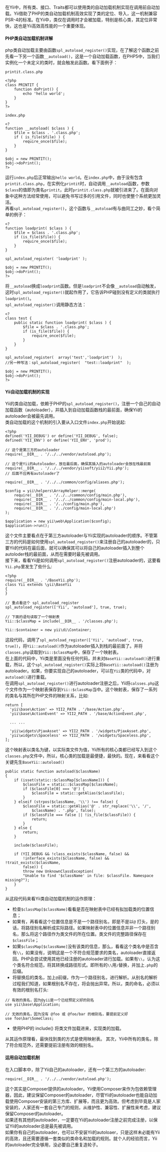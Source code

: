 在Yii中，所有类、接口、Traits都可以使用类的自动加载机制实现在调用前自动加载。Yii借助了PHP的类自动加载机制高效实现了类的定位、导入，这一机制兼容PSR-4的标准。在Yii中，类仅在调用时才会被加载，特别是核心类，其定位非常快，这也是Yii高效高性能的一个重要体现。
#### PHP类自动加载机制详解
php类自动加载主要由函数`spl_autoload_register()`实现，在了解这个函数之前先看一下另一个函数`__autoload()`，这是一个自动加载函数，在PHP5中，当我们实例化一个未定义的类时，就会触发此函数。看下面例子：
```
printit.class.php 
 
<?php 
class PRINTIT { 
    function doPrint() {
        echo 'hello world';
    }
}
?> 
 
index.php 
 
<?
function __autoload( $class ) {
    $file = $class . '.class.php';  
    if ( is_file($file) ) {  
        require_once($file);  
    }
} 
 
$obj = new PRINTIT();
$obj->doPrint();
?>
```
运行`index.php`后正常输出`hello world`。在`index.php`中，由于没有包含`printit.class.php`，在实例化`printit`时，自动调用`__autoload`函数，参数`$class`的值即为类名`printit`，此时`printit.class.php`就被引进来了。在面向对象中这种方法经常使用，可以避免书写过多的引用文件，同时也使整个系统更加灵活。  
再看`spl_autoload_register()`，这个函数与`__autoload`有与曲同工之妙，看个简单的例子：
```
<?
function loadprint( $class ) {
    $file = $class . '.class.php';  
    if (is_file($file)) {  
        require_once($file);  
    } 
} 
 
spl_autoload_register( 'loadprint' ); 
 
$obj = new PRINTIT();
$obj->doPrint();
?>
```
将`__autoload`换成`loadprint`函数。但是`loadprint`不会像`__autoload`自动触发，这时`spl_autoload_register()`就起作用了，它告诉PHP碰到没有定义的类就执行`loadprint()`。  
`spl_autoload_register()`调用静态方法： 
```
<? 
class test {
    public static function loadprint( $class ) {
        $file = $class . '.class.php';  
        if (is_file($file)) {  
            require_once($file);  
        } 
    }
} 
 
spl_autoload_register(  array('test','loadprint')  );
//另一种写法：spl_autoload_register(  "test::loadprint"  ); 
 
$obj = new PRINTIT();
$obj->doPrint();
?>
```
#### Yii自动加载机制的实现
Yii的类自动加载，依赖于PHP的`spl_autoload_register()`，注册一个自己的自动加载函数（autoloader），并插入到自动加载函数栈的最前面，确保Yii的autoloader会被最先调用。  
类自动加载的这个机制的引入要从入口文件`index.php`开始说起:
```
<?php
defined('YII_DEBUG') or define('YII_DEBUG', false);
defined('YII_ENV') or define('YII_ENV', 'prod');

// 这个是第三方的autoloader
require(__DIR__ . '/../../vendor/autoload.php');

// 这个是Yii的Autoloader，放在最后面，确保其插入的autoloader会放在栈最前面
require(__DIR__ . '/../../vendor/yiisoft/yii2/Yii.php');
// 后面不应再有autoloader了

require(__DIR__ . '/../../common/config/aliases.php');

$config = yii\helpers\ArrayHelper::merge(
    require(__DIR__ . '/../../common/config/main.php'),
    require(__DIR__ . '/../../common/config/main-local.php'),
    require(__DIR__ . '/../config/main.php'),
    require(__DIR__ . '/../config/main-local.php')
);

$application = new yii\web\Application($config);
$application->run();
```
这个文件主要看点在于第三方autoloader与Yii实现的autoloader的顺序。不管第三方的代码是如何使用`spl_autoload_register()`来注册自己的autoloader的，只要Yii的代码在最后面，就可以确保其可以将自己的autoloader插入到整个autoloder栈的最前面，从而在需要时最先被调用。  
接下来，看看Yii是如何调用`spl_autoload_register()`注册autoloader的，这要看`Yii.php`里发生了些什么:
```
<?php
require(__DIR__ . '/BaseYii.php');
class Yii extends \yii\BaseYii
{
}

// 重点看这个 spl_autoload_register
spl_autoload_register(['Yii', 'autoload'], true, true);

// 下面的语句读取了一个映射表
Yii::$classMap = include(__DIR__ . '/classes.php');

Yii::$container = new yii\di\Container;
```
这段代码，调用了`spl_autoload_register(['Yii', 'autoload', true, true])`，将`Yii::autoload()`作为autoloader插入到栈的最前面了。并将`classes.php`读取到`Yii::$classMap`中，保存了一个映射表。  
在上面的代码中，Yii类是里面没有任何代码，并未对`BaseYii::autoload()`进行重载，所以，这个`spl_autoload_register()`实际上将`BaseYii::autoload()`注册为autoloader。如果，你要实现自己的autoloader，可以在`Yii`类的代码中，对`autoload()`进行重载。  
在调用`spl_autoload_register()`进行autoloader注册之后，Yii将`calsses.php`这个文件作为一个映射表保存到`Yii::$classMap`当中。这个映射表，保存了一系列的类名与其所在PHP文件的映射关系，比如:
```
return [
  'yii\base\Action' => YII2_PATH . '/base/Action.php',
  'yii\base\ActionEvent' => YII2_PATH . '/base/ActionEvent.php',

  ... ...

  'yii\widgets\PjaxAsset' => YII2_PATH . '/widgets/PjaxAsset.php',
  'yii\widgets\Spaceless' => YII2_PATH . '/widgets/Spaceless.php',
];
```
这个映射表以类名为键，以实际类文件为值，Yii所有的核心类都已经写入到这个`classes.php`文件中，所以，核心类的加载是最便捷，最快的。现在，来看看这个关键先生`BaseYii::autoload()`
```
public static function autoload($className)
{
    if (isset(static::$classMap[$className])) {
        $classFile = static::$classMap[$className];
        if ($classFile[0] === '@') {
            $classFile = static::getAlias($classFile);
        }
    } elseif (strpos($className, '\\') !== false) {
        $classFile = static::getAlias('@' . str_replace('\\', '/',
            $className) . '.php', false);
        if ($classFile === false || !is_file($classFile)) {
            return;
        }
    } else {
        return;
    }

    include($classFile);

    if (YII_DEBUG && !class_exists($className, false) &&
        !interface_exists($className, false) && !trait_exists($className,
        false)) {
        throw new UnknownClassException(
        "Unable to find '$className' in file: $classFile. Namespace missing?");
    }
}
```
从这段代码来看Yii类自动加载机制的运作原理：  
* 检查`$classMap[$className]`看看是否在映射表中已经有拟加载类的位置信息；
* 如果有，再看看这个位置信息是不是一个路径别名，即是不是以`@` 打头，是的话，将路径别名解析成实际路径。如果映射表中的位置信息并非一个路径别名，那么将这个路径作为类文件的所在位置。类文件的完整路径保存在`$classFile`；
* 如果`$classMap[$className]`没有该类的信息，那么，看看这个类名中是否含有`\\`，如果没有，说明这是一个不符合规范要求的类名，autoloader直接返回。PHP会尝试使用其他已经注册的autoloader进行加载。如果有`\\`，认为这个类名符合规范，将其转换成路径形式。即所有的`\\`用`/`替换，并加上`.php`的后缀。
* 将替换后的类名，加上`@`前缀，作为一个路径别名，进行解析。从别名的解析过程我们知道，如果根别名不存在，将会抛出异常。所以，类的命名，必须以有效的根别名打头:
```
// 有效的类名，因为@yii是一个已经预定义好的别名
use yii\base\Application;

// 无效的类名，因为没有 @foo 或 @foo/bar 的根别名，要提前定义好
use foo\bar\SomeClass;
```
* 使用PHP的 include() 将类文件加载进来，实现类的加载。

从其运作原理看，最快找到类的方式是使用映射表。 其次，Yii中所有的类名，除了符合规范外，还需要提前注册有效的根别名。
#### 运用自动加载机制
在入口脚本中，除了Yii自己的autoloader，还有一个第三方的autoloader:
```
require(__DIR__ . '/../../vendor/autoload.php');
```
这个其实是Composer提供的autoloader。Yii使用Composer来作为包依赖管理器，因此，建议保留Composer的autoloader，尽管Yii的autoloader也能自动加载使用Composer安装的第三方库、扩展等，而且更为高效。但考虑到毕竟是人家安装的，人家还有一套自己专门的规则，从维护性、兼容性、扩展性来考虑，建议保留Composer的autoloader。  
如果还有其他的autoloader，一定要在Yii的autoloader注册之前完成注册，以保证Yii的autoloader总是最先被调用。  
如果你有自己的autoloader，也可以不安装Yii的autoloaer，只是这样未必能有Yii的高效，且还需要遵循一套类似的类命名和加载的规则。就个人的经验而言，Yii的autoloader完全够用，没必要自己重复造轮子。
